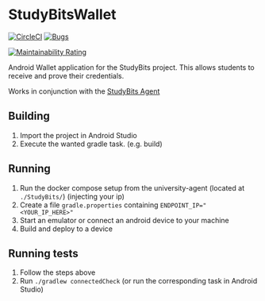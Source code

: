 # StudyBitsWallet

[![CircleCI](https://circleci.com/gh/tijn167/StudyBitsWalletClone/tree/master.svg?style=svg)](https://circleci.com/gh/tijn167/StudyBitsWalletClone/tree/master) [![Bugs](https://sonarcloud.io/api/project_badges/measure?project=tijn167_StudyBitsWalletClone&metric=bugs)](https://sonarcloud.io/dashboard?id=tijn167_StudyBitsWalletClone)

[![Maintainability Rating](https://sonarcloud.io/api/project_badges/measure?project=tijn167_StudyBitsWalletClone&metric=sqale_rating)](https://sonarcloud.io/dashboard?id=tijn167_StudyBitsWalletClone)


Android Wallet application for the StudyBits project. This allows students to receive and prove their credentials.

Works in conjunction with the [StudyBits Agent](https://github.com/Quintor/StudyBits)

## Building

1. Import the project in Android Studio
2. Execute the wanted gradle task. (e.g. build)

## Running
1. Run the docker compose setup from the university-agent (located at `./StudyBits/`) (injecting your ip)
2. Create a file `gradle.properties` containing `ENDPOINT_IP="<YOUR_IP_HERE>"`
3. Start an emulator or connect an android device to your machine
4. Build and deploy to a device

## Running tests
1. Follow the steps above
2. Run `./gradlew connectedCheck` (or run the corresponding task in Android Studio)
